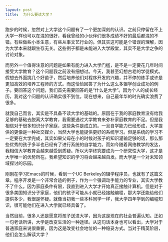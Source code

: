 ```yaml
---
layout: post
title:  为什么要读大学？
---
```


跑步的时候，忽然对上大学这个问题有了一个更加深刻的认识。之前只停留在不上大学一样也可以在混的很好，看我曾经的小伙伴们很多成绩不好的最后都混的不错。有些做些小本生意，有些从事文艺行业的。但其实这可能是个错误的理解，因为大学本来就跟生存无关。这些例子都是未能进入大学殿堂，其实不是大学之争的讨论对象。

而另外一个值得注意的问题是如果有能力进入大学门槛，是不是一定要花几年时间接受大学教育？这个问题我之前没有细想过。今天，我甚至幻想古老的学徒模式。假想去外面挑几个好苗子，然后培养他们对程序开发的兴趣，并不停的练手或许是更加高效的培养工程师的方式。而这恰恰回答了为什么这么多辍学创业成功的例子。要回答这个问题，我们首先需要回答的是“什么是大学”。因为个人的成长经历，我对这个问题的认识确实很不到位。现在想来，自己最年华的时光确实浪费了很多。

就我自己而言，其实是不具备不读大学的基础的。原因在于我的家庭教育没有给我足够的基础去脱离大学教育，我需要通过大学教育来弥补家庭教育的不足。但是我相信对于很多知识分子家庭，这些条件是成立的。一旦自学能力已经形成，大学提供的更像是一种社交媒介，当然大学也能提供更好的系统学习。但是系统的学习不一定要在大学完成，其实如果父母在小的时候对孩子的知识灌输足够的话，那么那些优秀的孩子多半也已经有了进行系统的自学能力。而如今随着网络教学的发达，我相信大学教育会越来越受到质疑。所以大学终究要成为一个研究性大学，这才是大学唯一的优势所在。我希望知识的学习将会越来越自发。而大学是一个对未知领域探讨的乐园。

刚刚在学习Emacs的时候，看到一个UC Berkeley的辍学程序员，也就有了这篇文章。程序开发是一个非常合适的例子，作为一个强调动手能力的专业，其实大学教不了什么。因为家庭条件有限，我直到进入大学才开始真正接触计算机。但是对于很多美国知识分子家庭，他们的孩子可能从小就已经接触编程，那大学还能给他们提供多少，我很是怀疑。就像当初我一些本科同学一样，我大学四年学到的编程知识，很可能他们在进入大学就已经具备了。

当然目前，很多人还是愿意将孩子送进大学，因为这是现在的社会普遍认知。正如一句老话所讲，大学是改变生活的一种途径。从这句话本身也可以看出，大学对于普通家庭来说很重要，因为这是改变社会地位的一种稳妥方式。当对于精英阶层，他们会怎么解读大学？
